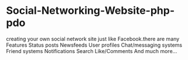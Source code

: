 # Social-Networking-Website-php-pdo
creating your own social network site just like Facebook.there are many Features
Status posts
Newsfeeds
User profiles
Chat/messaging systems
Friend systems
Notifications
Search
Like/Comments
And much more...
